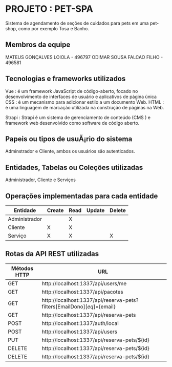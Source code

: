 # PROJETO : PET-SPA

Sistema de agendamento de seções de cuidados para pets em uma pet-shop, como por exemplo Tosa e Banho.

## Membros da equipe

 MATEUS GONÇALVES LOIOLA - 496797
 ODIMAR SOUSA FALCAO FILHO - 496581

## Tecnologias e frameworks utilizados

Vue : é um framework JavaScript de código-aberto, focado no desenvolvimento de interfaces de usuário e aplicativos de página única
CSS :  é um mecanismo para adicionar estilo a um documento Web.
HTML : é uma linguagem de marcação utilizada na construção de páginas na Web.

Strapi : Strapi é um sistema de gerenciamento de conteúdo (CMS ) e framework web desenvolvido como software de código aberto. 

## Papeis ou tipos de usuÃ¡rio do sistema

Adminstrador e Cliente, ambos os usuários são autenticados.

## Entidades, Tabelas ou Coleções utilizadas

Administrador, Cliente e Serviços

## Operações implementadas para cada entidade

| Entidade| Create | Read | Update | Delete |
| --- | --- | --- | --- | --- |
| Administrador | |  X  |   |  |
| Cliente | X |  X  |   |  |
| Serviço | X | X  |  | X |

## Rotas da API REST utilizadas


| Métodos HTTP | URL |
| --- | --- |
| GET | http://localhost:1337/api/users/me |
| GET | http://localhost:1337/api/pacotes |
| GET | http://localhost:1337/api/reserva-pets?filters[EmailDono][$eq]=${email} |
| GET | http://localhost:1337/api/reserva-pets |
| POST | http://localhost:1337/auth/local |
| POST | http://localhost:1337/api/users |
| PUT | http://localhost:1337/api/reserva-pets/${id} |
| DELETE | http://localhost:1337/api/reserva-pets/${id} |
| DELETE | http://localhost:1337/api/reserva-pets/${id} |


